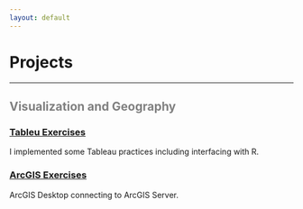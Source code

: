 ```yaml
---
layout: default
---
```


# Projects 

<hr>


<div class="grid grid-pad">
    <div class="col-1-1">
       <div class="content">
           <h2><font color="Grey">Visualization and Geography</font></h2>
       </div>
    </div>
</div>
<div class="grid grid-pad">
    <div class="col-1-2">
        <div class="content">
            <h3><a href="http://chrisijh.github.io/Tableau/">Tableu Exercises</a></h3>
            <p>I implemented some Tableau practices including interfacing with R. </p>
        </div>
     </div>
     <div class="col-1-2">
        <div class="content">
            <h3><a href="http://chrisijh.github.io/ArcGIS-1/">ArcGIS Exercises</a></h3> 
            <p>ArcGIS Desktop connecting to ArcGIS Server.
        </div>
     </div> 
</div>


